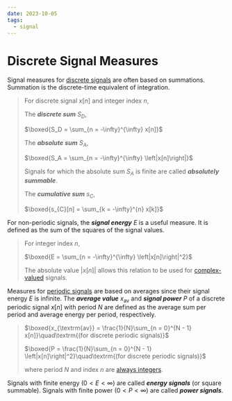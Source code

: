 ```yaml
---
date: 2023-10-05
tags:
  - signal
---
```


# Discrete Signal Measures

Signal measures for [discrete signals](03141daf.md) are often based on summations. Summation is the discrete-time equivalent of integration.

> For discrete signal $x[n]$ and integer index $n$,
>
> The ***discrete sum*** $S_D$,
>
> $\boxed{S_D = \sum_{n = -\infty}^{\infty} x[n]}$
>
> The ***absolute sum*** $S_A$,
>
> $\boxed{S_A = \sum_{n = -\infty}^{\infty} \left|x[n]\right|}$
>
> Signals for which the absolute sum $S_A$ is finite are called ***absolutely summable***.
>
> The ***cumulative sum*** $s_C$,
>
> $\boxed{s_{C}[n] = \sum_{k = -\infty}^{n} x[k]}$

For non-periodic signals, the ***signal energy*** $E$ is a useful measure. It is defined as the sum of the squares of the signal values.

> For integer index $n$,
>
> $\boxed{E = \sum_{n = -\infty}^{\infty} \left|x[n]\right|^2}$
>
> The absolute value $\left|x[n]\right|$ allows this relation to be used for [complex-valued](9efce189.md) signals.

Measures for [periodic signals](03141daf.md) are based on averages since their signal energy $E$ is infinite. The ***average value*** $x_{\textrm{av}}$ and ***signal power*** $P$ of a discrete periodic signal $x[n]$ with period $N$ are defined as the average sum per period and average energy per period, respectively.

> $\boxed{x_{\textrm{av}} = \frac{1}{N}\sum_{n = 0}^{N - 1} x[n]}\quad\textrm{(for discrete periodic signals)}$
>
> $\boxed{P = \frac{1}{N}\sum_{n = 0}^{N - 1} \left|x[n]\right|^2}\quad\textrm{(for discrete periodic signals)}$
>
> where period $N$ and index $n$ are [always integers](03141daf.md).

Signals with finite energy $(0 < E < \infty)$ are called ***energy signals*** (or square summable). Signals with finite power $(0 < P < \infty)$ are called ***power signals***.
